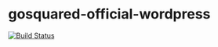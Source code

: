 # gosquared-official-wordpress
[![Build Status](https://travis-ci.org/gosquared/gosquared-wordpress-plugin.png)](https://travis-ci.org/gosquared/gosquared-wordpress-plugin)
